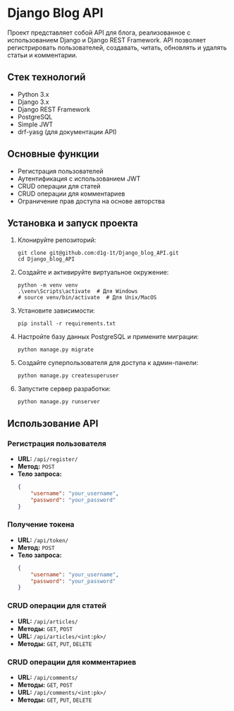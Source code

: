 # Django Blog API

Проект представляет собой API для блога, реализованное с использованием Django и Django REST Framework. API позволяет регистрировать пользователей, создавать, читать, обновлять и удалять статьи и комментарии.

## Стек технологий

- Python 3.x
- Django 3.x
- Django REST Framework
- PostgreSQL
- Simple JWT
- drf-yasg (для документации API)

## Основные функции

- Регистрация пользователей
- Аутентификация с использованием JWT
- CRUD операции для статей
- CRUD операции для комментариев
- Ограничение прав доступа на основе авторства

## Установка и запуск проекта

1. Клонируйте репозиторий:
    ```
    git clone git@github.com:d1g-1t/Django_blog_API.git
    cd Django_blog_API
    ```

2. Создайте и активируйте виртуальное окружение:
    ```
    python -m venv venv
    .\venv\Scripts\activate  # Для Windows
    # source venv/bin/activate  # Для Unix/MacOS
    ```

3. Установите зависимости:
    ```
    pip install -r requirements.txt
    ```

4. Настройте базу данных PostgreSQL и примените миграции:
    ```
    python manage.py migrate
    ```

5. Создайте суперпользователя для доступа к админ-панели:
    ```
    python manage.py createsuperuser
    ```

6. Запустите сервер разработки:
    ```
    python manage.py runserver
    ```

## Использование API

### Регистрация пользователя
- **URL:** `/api/register/`
- **Метод:** `POST`
- **Тело запроса:**
    ```json
    {
        "username": "your_username",
        "password": "your_password"
    }
    ```

### Получение токена
- **URL:** `/api/token/`
- **Метод:** `POST`
- **Тело запроса:**
    ```json
    {
        "username": "your_username",
        "password": "your_password"
    }
    ```

### CRUD операции для статей
- **URL:** `/api/articles/`
- **Методы:** `GET`, `POST`
- **URL:** `/api/articles/<int:pk>/`
- **Методы:** `GET`, `PUT`, `DELETE`

### CRUD операции для комментариев
- **URL:** `/api/comments/`
- **Методы:** `GET`, `POST`
- **URL:** `/api/comments/<int:pk>/`
- **Методы:** `GET`, `PUT`, `DELETE`
